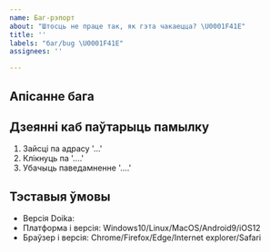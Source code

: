```yaml
---
name: Баг-рэпорт
about: "Штосць не праце так, як гэта чакаецца? \U0001F41E"
title: ''
labels: "баг/bug \U0001F41E"
assignees: ''

---
```


<!-- ⚠️Перад стварэннем рэпорта праверце па ключавым словам: магчыма ўжо ёсць рэпорт пра дадзены баг. Калі вы зеайшлі такі рэпорт -- дадайце у яго інфармацыю пра ваш выпадак замест таго, каб ствараць новы issue -->

## Апісанне бага

<!-- Што працуе не так? -->

## Дзеянні каб паўтарыць памылку

1. Зайсці па адрасу '...'
2. Клікнуць па '....'
3. Убачыць паведамненне '....'

<!-- Тут можна дадаць скрыншоты і іншыя дэталі -->

## Тэставыя ўмовы

- Версія Doika: 
- Платформа і версія: Windows10/Linux/MacOS/Android9/iOS12
- Браўзер і версія: Chrome/Firefox/Edge/Internet explorer/Safari
